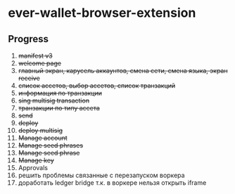 # ever-wallet-browser-extension

## Progress

1. ~~manifest v3~~
2. ~~welcome page~~
3. ~~главный экран, карусель аккаунтов, смена сети, смена языка, экран receive~~
4. ~~список ассетов, выбор ассетов, список транзакций~~
5. ~~информация по транзакции~~
6. ~~sing multisig transaction~~
7. ~~транзакции по типу ассета~~
8. ~~send~~
9. ~~deploy~~
10. ~~deploy multisig~~
11. ~~Manage account~~
12. ~~Manage seed phrases~~
13. ~~Manage seed phrase~~
14. ~~Manage key~~
15. Approvals
16. решить проблемы связанные с перезапуском воркера
17. доработать ledger bridge т.к. в воркере нельзя открыть iframe

